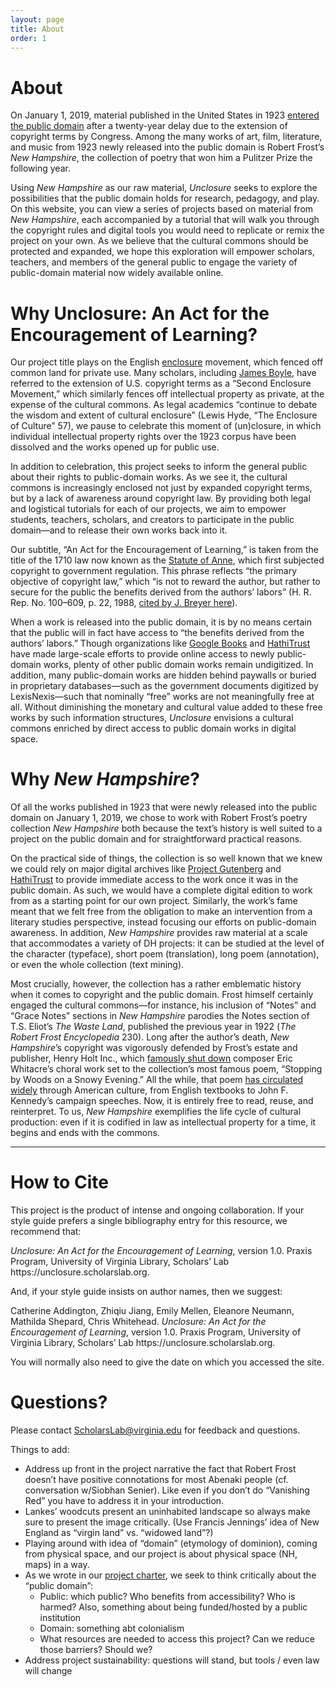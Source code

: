 ```yaml
---
layout: page
title: About
order: 1
---
```

# **About**

On January 1, 2019, material published in the United States in 1923 [entered the public domain](https://law.duke.edu/cspd/publicdomainday/2019/) after a twenty-year delay due to the extension of copyright terms by Congress. Among the many works of art, film, literature, and music from 1923 newly released into the public domain is Robert Frost’s _New Hampshire_, the collection of poetry that won him a Pulitzer Prize the following year.

Using _New Hampshire_ as our raw material, _Unclosure_ seeks to explore the possibilities that the public domain holds for research, pedagogy, and play. On this website, you can view a series of projects based on material from _New Hampshire_, each accompanied by a tutorial that will walk you through the copyright rules and digital tools you would need to replicate or remix the project on your own. As we believe that the cultural commons should be protected and expanded, we hope this exploration will empower scholars, teachers, and members of the general public to engage the variety of public-domain material now widely available online.

# Why Unclosure: An Act for the Encouragement of Learning?
Our project title plays on the English [enclosure][1] movement, which fenced off common land for private use. Many scholars, including [James Boyle][2], have referred to the extension of U.S. copyright terms as a “Second Enclosure Movement,” which similarly fences off intellectual property as private, at the expense of the cultural commons. As legal academics “continue to debate the wisdom and extent of cultural enclosure” (Lewis Hyde, “The Enclosure of Culture” 57), we pause to celebrate this moment of (un)closure, in which individual intellectual property rights over the 1923 corpus have been dissolved and the works opened up for public use.

In addition to celebration, this project seeks to inform the general public about their rights to public-domain works. As we see it, the cultural commons is increasingly enclosed not just by expanded copyright terms, but by a lack of awareness around copyright law. By providing both legal and logistical tutorials for each of our projects, we aim to empower students, teachers, scholars, and creators to participate in the public domain—and to release their own works back into it.

Our subtitle, “An Act for the Encouragement of Learning,” is taken from the title of the 1710 law now known as the [Statute of Anne][3], which first subjected copyright to government regulation. This phrase reflects “the primary objective of copyright law,” which “is not to reward the author, but rather to secure for the public the benefits derived from the authors’ labors” (H. R. Rep. No. 100–609, p. 22, 1988, [cited by J. Breyer here][4]).

When a work is released into the public domain, it is by no means certain that the public will in fact have access to “the benefits derived from the authors’ labors.” Though organizations like [Google Books][5] and [HathiTrust][6] have made large-scale efforts to provide online access to newly public-domain works, plenty of other public domain works remain undigitized. In addition, many public-domain works are hidden behind paywalls or buried in proprietary databases—such as the government documents digitized by LexisNexis—such that nominally “free” works are not meaningfully free at all. Without diminishing the monetary and cultural value added to these free works by such information structures, _Unclosure_ envisions a cultural commons enriched by direct access to public domain works in digital space.

# Why _New Hampshire_?
Of all the works published in 1923 that were newly released into the public domain on January 1, 2019, we chose to work with Robert Frost’s poetry collection _New Hampshire_ both because the text’s history is well suited to a project on the public domain and for straightforward practical reasons.

On the practical side of things, the collection is so well known that we knew we could rely on major digital archives like [Project Gutenberg][7] and [HathiTrust][8] to provide immediate access to the work once it was in the public domain. As such, we would have a complete digital edition to work from as a starting point for our own project. Similarly, the work’s fame meant that we felt free from the obligation to make an intervention from a literary studies perspective, instead focusing our efforts on public-domain awareness. In addition, _New Hampshire_ provides raw material at a scale that accommodates a variety of DH projects: it can be studied at the level of the character (typeface), short poem (translation), long poem (annotation), or even the whole collection (text mining).

Most crucially, however, the collection has a rather emblematic history when it comes to copyright and the public domain. Frost himself certainly engaged the cultural commons—for instance, his inclusion of “Notes” and “Grace Notes” sections in _New Hampshire_ parodies the Notes section of T.S. Eliot’s _The Waste Land_, published the previous year in 1922 (_The Robert Frost Encyclopedia_ 230). Long after the author’s death, _New Hampshire_’s copyright was vigorously defended by Frost’s estate and publisher, Henry Holt Inc., which [famously shut down][9] composer Eric Whitacre’s choral work set to the collection’s most famous poem, “Stopping by Woods on a Snowy Evening.” All the while, that poem [has circulated widely][10] through American culture, from English textbooks to John F. Kennedy’s campaign speeches. Now, it is entirely free to read, reuse, and reinterpret. To us, _New Hampshire_  exemplifies the life cycle of cultural production: even if it is codified in law as intellectual property for a time, it begins and ends with the commons.

***

# **How to Cite**

This project is the product of intense and ongoing collaboration. If your style guide prefers a single bibliography entry for this resource, we recommend that:

<p><em>Unclosure: An Act for the Encouragement of Learning</em>, version 1.0. Praxis Program,  University of Virginia Library, Scholars’ Lab https://unclosure.scholarslab.org. <script>
var today = new Date();
var dd = String(today.getDate()).padStart(2, '0');
var mm = today.toLocaleString('en-us', { month: 'long' }); 
var yyyy = today.getFullYear();

today = 'Accessed ' + dd + ' ' + mm + ' ' + yyyy;
document.write(today);
</script>
</p>

And, if your style guide insists on author names, then we suggest:

<p>Catherine Addington, Zhiqiu Jiang, Emily Mellen, Eleanore Neumann, Mathilda Shepard, Chris Whitehead. <em>Unclosure: An Act for the Encouragement of Learning</em>, version 1.0. Praxis Program,  University of Virginia Library, Scholars’ Lab https://unclosure.scholarslab.org. <script>
var today = new Date();
var dd = String(today.getDate()).padStart(2, '0');
var mm = today.toLocaleString('en-us', { month: 'long' }); 
var yyyy = today.getFullYear();

today = 'Accessed ' + dd + ' ' + mm + ' ' + yyyy;
document.write(today);
</script>
</p>

You will normally also need to give the date on which you accessed the site.

# **Questions?**

Please contact [ScholarsLab@virginia.edu](ScholarsLab@virginia.edu) for feedback and questions.






Things to add:
- Address up front in the project narrative the fact that Robert Frost doesn’t have positive connotations for most Abenaki people (cf. conversation w/Siobhan Senier). Like even if you don’t do “Vanishing Red” you have to address it in your introduction.
- Lankes’ woodcuts present an uninhabited landscape so always make sure to present the image critically. (Use Francis Jennings’ idea of New England as “virgin land” vs. “widowed land”?)
- Playing around with idea of “domain” (etymology of dominion), coming from physical space, and our project is about physical space (NH, maps) in a way.
- As we wrote in our [project charter][11], we seek to think critically about the “public domain”:
	- Public: which public? Who benefits from accessibility? Who is harmed? Also, something about being funded/hosted by a public institution
	- Domain: something abt colonialism
	- What resources are needed to access this project? Can we reduce those barriers? Should we?
- Address project sustainability: questions will stand, but tools / even law will change

[1]:	https://en.wikipedia.org/wiki/Enclosure
[2]:	https://scholarship.law.duke.edu/cgi/viewcontent.cgi?referer=&httpsredir=1&article=1273&context=lcp
[3]:	https://en.wikipedia.org/wiki/Statute_of_Anne
[4]:	https://www.law.cornell.edu/supct/html/01-618.ZD1.html
[5]:	https://books.google.com
[6]:	https://www.hathitrust.org/
[7]:	https://www.gutenberg.org/ebooks/58611
[8]:	https://babel.hathitrust.org/cgi/pt?id=uc1.32106002108873;view=1up;seq=9
[9]:	https://ericwhitacre.com/music-catalog/sleep
[10]:	https://www.washingtonpost.com/history/2019/01/01/robert-frost-wrote-this-masterpiece-about-minutes-it-belongs-all-us-now/?noredirect=on&utm_term=.d599f4c5b4b1
[11]:	http://praxis.scholarslab.org/charter/charter-2018-2019/
